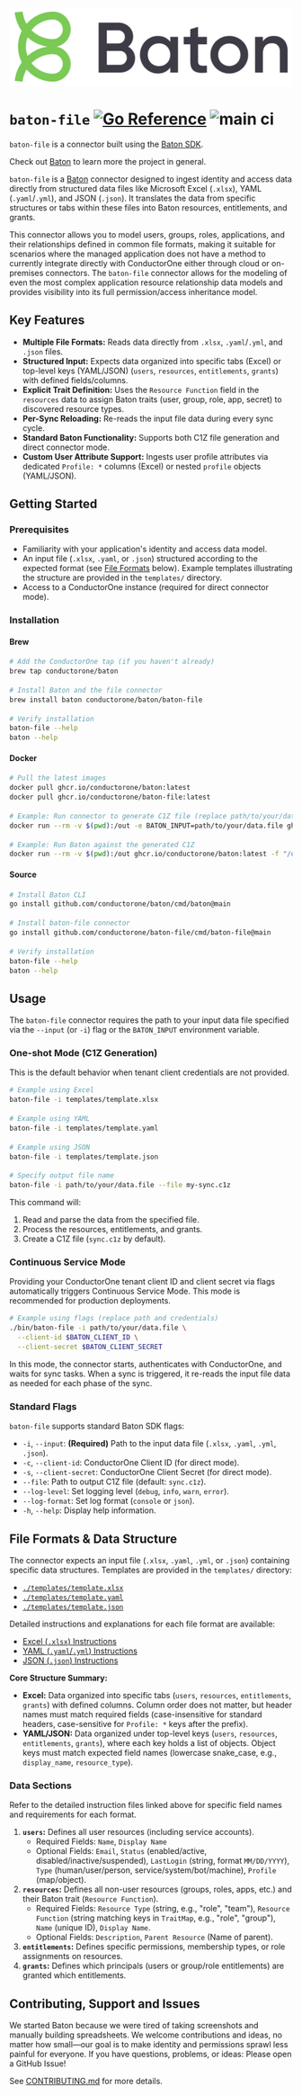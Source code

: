 ![Baton Logo](./baton-logo.png)

# `baton-file` [![Go Reference](https://pkg.go.dev/badge/github.com/conductorone/baton-file.svg)](https://pkg.go.dev/github.com/conductorone/baton-file) ![main ci](https://github.com/conductorone/baton-file/actions/workflows/main.yaml/badge.svg)

`baton-file` is a connector built using the [Baton SDK](https://github.com/conductorone/baton-sdk).

Check out [Baton](https://github.com/conductorone/baton) to learn more the project in general.

`baton-file` is a [Baton](https://baton.conductorone.com) connector designed to ingest identity and access data directly from structured data files like Microsoft Excel (`.xlsx`), YAML (`.yaml`/`.yml`), and JSON (`.json`). It translates the data from specific structures or tabs within these files into Baton resources, entitlements, and grants.

This connector allows you to model users, groups, roles, applications, and their relationships defined in common file formats, making it suitable for scenarios where the managed application does not have a method to currently integrate directly with ConductorOne either through cloud or on-premises connectors. The `baton-file` connector allows for the modeling of even the most complex application resource relationship data models and provides visibility into its full permission/access inheritance model.

## Key Features

*   **Multiple File Formats:** Reads data directly from `.xlsx`, `.yaml`/`.yml`, and `.json` files.
*   **Structured Input:** Expects data organized into specific tabs (Excel) or top-level keys (YAML/JSON) (`users`, `resources`, `entitlements`, `grants`) with defined fields/columns.
*   **Explicit Trait Definition:** Uses the `Resource Function` field in the `resources` data to assign Baton traits (user, group, role, app, secret) to discovered resource types.
*   **Per-Sync Reloading:** Re-reads the input file data during every sync cycle.
*   **Standard Baton Functionality:** Supports both C1Z file generation and direct connector mode.
*   **Custom User Attribute Support:** Ingests user profile attributes via dedicated `Profile: *` columns (Excel) or nested `profile` objects (YAML/JSON).

## Getting Started

### Prerequisites

*   Familiarity with your application's identity and access data model.
*   An input file (`.xlsx`, `.yaml`, or `.json`) structured according to the expected format (see [File Formats](#file-formats) below). Example templates illustrating the structure are provided in the `templates/` directory.
*   Access to a ConductorOne instance (required for direct connector mode).

### Installation

#### Brew

```bash
# Add the ConductorOne tap (if you haven't already)
brew tap conductorone/baton

# Install Baton and the file connector
brew install baton conductorone/baton/baton-file

# Verify installation
baton-file --help
baton --help
```

#### Docker

```bash
# Pull the latest images
docker pull ghcr.io/conductorone/baton:latest
docker pull ghcr.io/conductorone/baton-file:latest

# Example: Run connector to generate C1Z file (replace path/to/your/data.file)
docker run --rm -v $(pwd):/out -e BATON_INPUT=path/to/your/data.file ghcr.io/conductorone/baton-file:latest

# Example: Run Baton against the generated C1Z
docker run --rm -v $(pwd):/out ghcr.io/conductorone/baton:latest -f "/out/sync.c1z" resources
```

#### Source

```bash
# Install Baton CLI
go install github.com/conductorone/baton/cmd/baton@main

# Install baton-file connector
go install github.com/conductorone/baton-file/cmd/baton-file@main

# Verify installation
baton-file --help
baton --help
```

## Usage

The `baton-file` connector requires the path to your input data file specified via the `--input` (or `-i`) flag or the `BATON_INPUT` environment variable.

### One-shot Mode (C1Z Generation)

This is the default behavior when tenant client credentials are not provided.

```bash
# Example using Excel
baton-file -i templates/template.xlsx

# Example using YAML
baton-file -i templates/template.yaml

# Example using JSON
baton-file -i templates/template.json

# Specify output file name
baton-file -i path/to/your/data.file --file my-sync.c1z

```

This command will:
1.  Read and parse the data from the specified file.
2.  Process the resources, entitlements, and grants.
3.  Create a C1Z file (`sync.c1z` by default).

### Continuous Service Mode

Providing your ConductorOne tenant client ID and client secret via flags automatically triggers Continuous Service Mode. This mode is recommended for production deployments.

```bash
# Example using flags (replace path and credentials)
./bin/baton-file -i path/to/your/data.file \
  --client-id $BATON_CLIENT_ID \
  --client-secret $BATON_CLIENT_SECRET
```

In this mode, the connector starts, authenticates with ConductorOne, and waits for sync tasks. When a sync is triggered, it re-reads the input file data as needed for each phase of the sync.

### Standard Flags

`baton-file` supports standard Baton SDK flags:

*   `-i`, `--input`: **(Required)** Path to the input data file (`.xlsx`, `.yaml`, `.yml`, `.json`).
*   `-c`, `--client-id`: ConductorOne Client ID (for direct mode).
*   `-s`, `--client-secret`: ConductorOne Client Secret (for direct mode).
*   `--file`: Path to output C1Z file (default: `sync.c1z`).
*   `--log-level`: Set logging level (`debug`, `info`, `warn`, `error`).
*   `--log-format`: Set log format (`console` or `json`).
*   `-h`, `--help`: Display help information.

## File Formats & Data Structure

The connector expects an input file (`.xlsx`, `.yaml`, `.yml`, or `.json`) containing specific data structures. Templates are provided in the `templates/` directory:

*   [`./templates/template.xlsx`](./templates/template.xlsx)
*   [`./templates/template.yaml`](./templates/template.yaml)
*   [`./templates/template.json`](./templates/template.json)

Detailed instructions and explanations for each file format are available:

*   [Excel (`.xlsx`) Instructions](./docs/excel_instructions.md)
*   [YAML (`.yaml`/`.yml`) Instructions](./docs/yaml_instructions.md)
*   [JSON (`.json`) Instructions](./docs/json_instructions.md)

**Core Structure Summary:**

*   **Excel:** Data organized into specific tabs (`users`, `resources`, `entitlements`, `grants`) with defined columns. Column order does not matter, but header names must match required fields (case-insensitive for standard headers, case-sensitive for `Profile: *` keys after the prefix).
*   **YAML/JSON:** Data organized under top-level keys (`users`, `resources`, `entitlements`, `grants`), where each key holds a list of objects. Object keys must match expected field names (lowercase snake_case, e.g., `display_name`, `resource_type`).

### Data Sections

Refer to the detailed instruction files linked above for specific field names and requirements for each format.

1.  **`users`:** Defines all user resources (including service accounts).
    -   Required Fields: `Name`, `Display Name`
    -   Optional Fields: `Email`, `Status` (enabled/active, disabled/inactive/suspended), `LastLogin` (string, format `MM/DD/YYYY`), `Type` (human/user/person, service/system/bot/machine), `Profile` (map/object).
2.  **`resources`:** Defines all non-user resources (groups, roles, apps, etc.) and their Baton trait (`Resource Function`).
    -   Required Fields: `Resource Type` (string, e.g., "role", "team"), `Resource Function` (string matching keys in `TraitMap`, e.g., "role", "group"), `Name` (unique ID), `Display Name`.
    -   Optional Fields: `Description`, `Parent Resource` (Name of parent).
3.  **`entitlements`:** Defines specific permissions, membership types, or role assignments on resources.
4.  **`grants`:** Defines which principals (users or group/role entitlements) are granted which entitlements.

## Contributing, Support and Issues

We started Baton because we were tired of taking screenshots and manually building spreadsheets. We welcome contributions and ideas, no matter how small—our goal is to make identity and permissions sprawl less painful for everyone. If you have questions, problems, or ideas: Please open a GitHub Issue!

See [CONTRIBUTING.md](https://github.com/ConductorOne/baton/blob/main/CONTRIBUTING.md) for more details.
